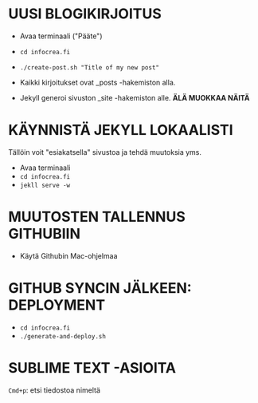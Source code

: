 UUSI BLOGIKIRJOITUS
===================

- Avaa terminaali ("Pääte")
- `cd infocrea.fi`
- `./create-post.sh "Title of my new post"`

- Kaikki kirjoitukset ovat _posts -hakemiston alla.
- Jekyll generoi sivuston _site -hakemiston alle. **ÄLÄ MUOKKAA NÄITÄ**


KÄYNNISTÄ JEKYLL LOKAALISTI
===========================
Tällöin voit "esiakatsella" sivustoa ja tehdä muutoksia yms.
- Avaa terminaali
- `cd infocrea.fi`
- `jekll serve -w`

MUUTOSTEN TALLENNUS GITHUBIIN
=============================
- Käytä Githubin Mac-ohjelmaa

GITHUB SYNCIN JÄLKEEN: DEPLOYMENT
=================================
- `cd infocrea.fi`
- `./generate-and-deploy.sh`

SUBLIME TEXT -ASIOITA
=====================
`Cmd+p`: etsi tiedostoa nimeltä

